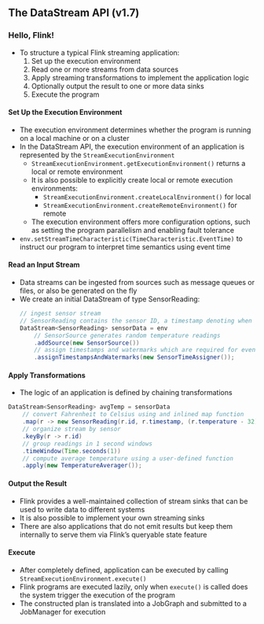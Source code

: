 ## The DataStream API (v1.7)

### Hello, Flink!

- To structure a typical Flink streaming application:
  1. Set up the execution environment
  2. Read one or more streams from data sources
  3. Apply streaming transformations to implement the application logic
  4. Optionally output the result to one or more data sinks
  5. Execute the program

#### Set Up the Execution Environment

- The execution environment determines whether the program is running on a local machine or on a cluster
- In the DataStream API, the execution environment of an application is represented by the `StreamExecutionEnvironment`
  - `StreamExecutionEnvironment.getExecutionEnvironment()` returns a local or remote environment
  - It is also possible to explicitly create local or remote execution environments:
    - `StreamExecutionEnvironment.createLocalEnvironment()` for local
    - `StreamExecutionEnvironment.createRemoteEnvironment()` for remote
  - The execution environment offers more configuration options, such as setting the program parallelism and enabling fault tolerance
- `env.setStreamTimeCharacteristic(TimeCharacteristic.EventTime)` to instruct our program to interpret time semantics using event time

#### Read an Input Stream

- Data streams can be ingested from sources such as message queues or files, or also be generated on the fly
- We create an initial DataStream of type SensorReading:
  ```java
  // ingest sensor stream
  // SensorReading contains the sensor ID, a timestamp denoting when the measurement was taken, and the measured temperature
  DataStream<SensorReading> sensorData = env
      // SensorSource generates random temperature readings
      .addSource(new SensorSource())
      // assign timestamps and watermarks which are required for event time
      .assignTimestampsAndWatermarks(new SensorTimeAssigner());
  ```

#### Apply Transformations

- The logic of an application is defined by chaining transformations

```java
DataStream<SensorReading> avgTemp = sensorData
    // convert Fahrenheit to Celsius using and inlined map function
    .map(r -> new SensorReading(r.id, r.timestamp, (r.temperature - 32) * (5.0 / 9.0)))
    // organize stream by sensor
    .keyBy(r -> r.id)
    // group readings in 1 second windows
    .timeWindow(Time.seconds(1))
    // compute average temperature using a user-defined function
    .apply(new TemperatureAverager());
```

#### Output the Result

- Flink provides a well-maintained collection of stream sinks that can be used to write data to different systems
- It is also possible to implement your own streaming sinks
- There are also applications that do not emit results but keep them internally to serve them via Flink’s queryable state feature

#### Execute

- After completely defined, application can be executed by calling `StreamExecutionEnvironment.execute()`
- Flink programs are executed lazily, only when `execute()` is called does the system trigger the execution of the program
- The constructed plan is translated into a JobGraph and submitted to a JobManager for execution